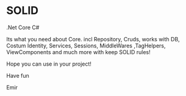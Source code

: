 # SOLID
.Net Core C#


Its what you need about Core. incl Repository, Cruds, works with DB, Costum Identity, Services, Sessions, 
MiddleWares ,TagHelpers, ViewComponents and much more with keep SOLID rules!

Hope you can use in your project!

Have fun

Emir
